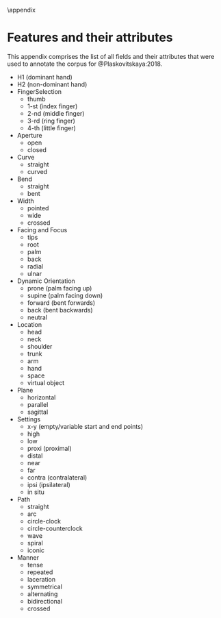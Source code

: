 \appendix

# Features and their attributes #

This appendix comprises the list of all fields and their attributes that were used to annotate the corpus for @Plaskovitskaya:2018.

- H1 (dominant hand)
- H2 (non-dominant hand)
- FingerSelection 
    - thumb 
    - 1-st (index finger)
    - 2-nd (middle finger)
    - 3-rd (ring finger)
    - 4-th (little finger)
- Aperture 
    - open 
    - closed
- Curve 
    - straight
    - curved
- Bend
    - straight
    - bent 
- Width 
    - pointed
    - wide 
	- crossed
- Facing and Focus
    - tips
    - root
    - palm 
    - back
    - radial
    - ulnar
- Dynamic Orientation
    - prone (palm facing up)
    - supine (palm facing down)
    - forward (bent forwards)
    - back (bent backwards)
    - neutral
- Location
    - head
	- neck
	- shoulder
	- trunk
	- arm
	- hand
	- space
	- virtual object
- Plane
    - horizontal
	- parallel
	- sagittal
- Settings
    - x-y (empty/variable start and end points)
	- high
	- low
	- proxi (proximal)
	- distal
	- near
	- far
	- contra (contralateral)
	- ipsi (ipsilateral)
	- in situ
- Path 
    - straight
	- arc
	- circle-clock
	- circle-counterclock
	- wave
	- spiral
	- iconic
- Manner
    - tense
	- repeated
	- laceration
	- symmetrical
	- alternating
	- bidirectional
	- crossed

